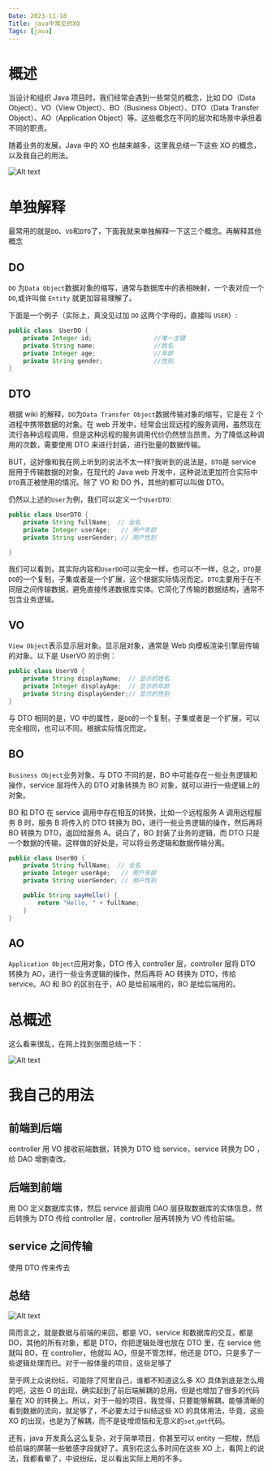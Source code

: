 ```yaml
---
Date: 2023-11-18
Title: java中常见的XO
Tags: [java]
---
```


# 概述

当设计和组织 Java 项目时，我们经常会遇到一些常见的概念，比如 DO（Data Object）、VO（View Object）、BO（Business Object）、DTO（Data Transfer Object）、AO（Application Object）等。这些概念在不同的层次和场景中承担着不同的职责。

随着业务的发展，Java 中的 XO 也越来越多，这里我总结一下这些 XO 的概念，以及我自己的用法。

![Alt text](assets/PW2LtqQ.png)

# 单独解释

最常用的就是`DO`、`VO`和`DTO`了，下面我就来单独解释一下这三个概念。再解释其他概念

## DO

`DO` 为`Data Object`数据对象的缩写，通常与数据库中的表相映射，一个表对应一个 `DO`,或许叫做 `Entity` 就更加容易理解了。

下面是一个例子（实际上，真没见过加 `DO` 这两个字母的，直接叫 `USER`）:

```java
public class  UserDO {
    private Integer id;                 //唯一主键
    private String name;                //姓名
    private Integer age;                //年龄
    private String gender;              //性别
}
```

## DTO

根据 wiki 的解释，`DO`为`Data Transfer Object`数据传输对象的缩写，它是在 2 个进程中携带数据的对象。在 web 开发中，经常会出现远程的服务调用，虽然现在流行各种远程调用，但是这种远程的服务调用代价仍然想当昂贵。为了降低这种调用的次数，需要使用 DTO 来进行封装，进行批量的数据传输。

BUT，这好像和我在网上听到的说法不太一样?我听到的说法是，`DTO`是 service 层用于传输数据的对象，在现代的 Java web 开发中，这种说法更加符合实际中`DTO`真正被使用的情况。除了 VO 和 DO 外，其他的都可以叫做 DTO。

仍然以上述的`User`为例，我们可以定义一个`UserDTO`:

```java
public class UserDTO {
    private String fullName;  // 全名
    private Integer userAge;   // 用户年龄
    private String userGender; // 用户性别

}
```

我们可以看到，其实际内容和`UserDO`可以完全一样，也可以不一样，总之，`DTO`是`DO`的一个复制，子集或者是一个扩展，这个根据实际情况而定。`DTO`主要用于在不同层之间传输数据，避免直接传递数据库实体。它简化了传输的数据结构，通常不包含业务逻辑。

## VO

`View Object`表示显示层对象。显示层对象，通常是 Web 向模板渲染引擎层传输的对象。以下是 UserVO 的示例：

```java
public class UserVO {
    private String displayName;  // 显示的姓名
    private Integer displayAge;  // 显示的年龄
    private String displayGender;// 显示的性别
}
```

与 DTO 相同的是，VO 中的属性，是`DO`的一个复制，子集或者是一个扩展，可以完全相同，也可以不同，根据实际情况而定。

## BO

`Business Object`业务对象，与 DTO 不同的是，BO 中可能存在一些业务逻辑和操作，service 层将传入的 DTO 对象转换为 BO 对象，就可以进行一些逻辑上的对象。

BO 和 DTO 在 service 调用中存在相互的转换，比如一个远程服务 A 调用远程服务 B 时，服务 B 将传入的 DTO 转换为 BO，进行一些业务逻辑的操作，然后再将 BO 转换为 DTO，返回给服务 A。说白了，BO 封装了业务的逻辑，而 DTO 只是一个数据的传输，这样做的好处是，可以将业务逻辑和数据传输分离。

```java
public class UserBO {
    private String fullName;  // 全名
    private Integer userAge;   // 用户年龄
    private String userGender; // 用户性别

    public String sayHello() {
        return "Hello, " + fullName;
    }
}
```

## AO

`Application Object`应用对象，DTO 传入 controller 层，controller 层将 DTO 转换为 AO，进行一些业务逻辑的操作，然后再将 AO 转换为 DTO，传给 service。AO 和 BO 的区别在于，AO 是给前端用的，BO 是给后端用的。

# 总概述

这么看来很乱，在网上找到张图总结一下：

![Alt text](assets/KOzVsHV.png)

# 我自己的用法

## 前端到后端

controller 用 VO 接收前端数据，转换为 DTO 给 service，service 转换为 DO ，给 DAO 增删查改。

## 后端到前端

用 DO 定义数据库实体，然后 service 层调用 DAO 层获取数据库的实体信息，然后转换为 DTO 传给 controller 层，controller 层再转换为 VO 传给前端。

## service 之间传输

使用 DTO 传来传去

## 总结

![Alt text](assets/wZjJAC6.png)

简而言之，就是数据与前端的来回，都是 VO，service 和数据库的交互，都是 DO，其他的所有对象，都是 DTO，你把逻辑处理也放在 DTO 里，在 service 他就叫 BO，在 controller，他就叫 AO，但是不管怎样，他还是 DTO，只是多了一些逻辑处理而已。对于一般体量的项目，这些足够了

至于网上众说纷纭，可能除了阿里自己，谁都不知道这么多 XO 具体到底是怎么用的吧，这些 O 的出现，确实起到了前后端解耦的总用，但是也增加了很多的代码量在 XO 的转换上。所以，对于一般的项目，我觉得，只要能够解耦，能够清晰的看到数据的流向，就足够了，不必要太过于纠结这些 XO 的具体用法，毕竟，这些 XO 的出现，也是为了解耦，而不是徒增烦恼和无意义的`set`,`get`代码。

还有，java 开发真么这么复杂，对于简单项目，你甚至可以 entity 一把梭，然后给前端的屏蔽一些敏感字段就好了。真别花这么多时间在这些 XO 上，看网上的说法，我都看晕了，中说纷纭，足以看出实际上用的不多。
